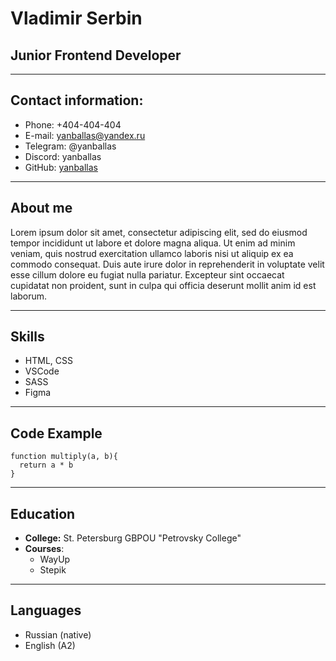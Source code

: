 # Vladimir Serbin
## Junior Frontend Developer
***
## Contact information:
* Phone: +404-404-404
* E-mail: yanballas@yandex.ru
* Telegram: @yanballas
* Discord: yanballas
* GitHub: [yanballas](https://github.com/yanballas)
***
## About me
Lorem ipsum dolor sit amet, consectetur adipiscing elit, sed do eiusmod tempor incididunt ut labore et dolore magna aliqua. Ut enim ad minim veniam, quis nostrud exercitation ullamco laboris nisi ut aliquip ex ea commodo consequat. Duis aute irure dolor in reprehenderit in voluptate velit esse cillum dolore eu fugiat nulla pariatur. Excepteur sint occaecat cupidatat non proident, sunt in culpa qui officia deserunt mollit anim id est laborum.
***
## Skills
* HTML, CSS
* VSCode
* SASS
* Figma
***
## Code Example
```
function multiply(a, b){
  return a * b
}
```
***
## Education
* **College:** St. Petersburg GBPOU "Petrovsky College"
* **Courses**:
  + WayUp
  + Stepik
***
## Languages
* Russian (native)
* English (A2)
